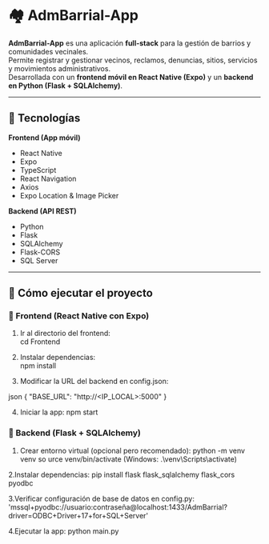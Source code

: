 # 🏘️ AdmBarrial-App

**AdmBarrial-App** es una aplicación **full-stack** para la gestión de barrios y comunidades vecinales.  
Permite registrar y gestionar vecinos, reclamos, denuncias, sitios, servicios y movimientos administrativos.  
Desarrollada con un **frontend móvil en React Native (Expo)** y un **backend en Python (Flask + SQLAlchemy)**.

---

## 🔧 Tecnologías

**Frontend (App móvil)**  
- React Native  
- Expo  
- TypeScript  
- React Navigation  
- Axios  
- Expo Location & Image Picker  

**Backend (API REST)**  
- Python  
- Flask  
- SQLAlchemy  
- Flask-CORS  
- SQL Server  

---

## 🚀 Cómo ejecutar el proyecto

### 🔹 Frontend (React Native con Expo)

1. Ir al directorio del frontend:  
   cd Frontend

2. Instalar dependencias:  
   npm install

3. Modificar la URL del backend en config.json:  
   
json
   {
     "BASE_URL": "http://<IP_LOCAL>:5000"
   }
   
4. Iniciar la app:
   npm start

### 🔹 Backend (Flask + SQLAlchemy)
1. Crear entorno virtual (opcional pero recomendado):
  python -m venv venv
  so urce venv/bin/activate (Windows: .\venv\Scripts\activate)

2.Instalar dependencias:
  pip install flask flask_sqlalchemy flask_cors pyodbc

3.Verificar configuración de base de datos en config.py:
  'mssql+pyodbc://usuario:contraseña@localhost:1433/AdmBarrial?driver=ODBC+Driver+17+for+SQL+Server'

4.Ejecutar la app:
  python main.py

